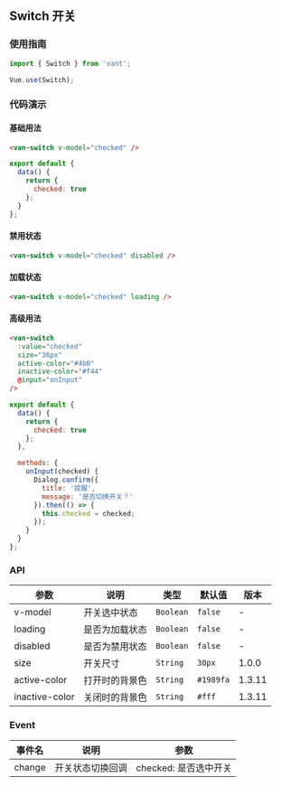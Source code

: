 ## Switch 开关

### 使用指南
``` javascript
import { Switch } from 'vant';

Vue.use(Switch);
```

### 代码演示

#### 基础用法
```html
<van-switch v-model="checked" />
```

```javascript
export default {
  data() {
    return {
      checked: true
    };
  }
};  
```

#### 禁用状态
```html
<van-switch v-model="checked" disabled />
```

#### 加载状态
```html
<van-switch v-model="checked" loading />
```

#### 高级用法
```html
<van-switch
  :value="checked"
  size="36px"
  active-color="#4b0"
  inactive-color="#f44"
  @input="onInput"
/>
```

```js
export default {
  data() {
    return {
      checked: true
    };
  },

  methods: {
    onInput(checked) {
      Dialog.confirm({
        title: '提醒',
        message: '是否切换开关？'
      }).then(() => {
        this.checked = checked;
      });
    }
  }
}; 
```


### API

| 参数 | 说明 | 类型 | 默认值 | 版本 |
|------|------|------|------|------|
| v-model | 开关选中状态 | `Boolean` | `false` | - |
| loading | 是否为加载状态 | `Boolean` | `false` | - |
| disabled | 是否为禁用状态 | `Boolean` | `false` | - |
| size | 开关尺寸 | `String` | `30px` | 1.0.0 |
| active-color | 打开时的背景色 | `String` | `#1989fa` | 1.3.11 |
| inactive-color | 关闭时的背景色 | `String` | `#fff` | 1.3.11 |

### Event

| 事件名 | 说明 | 参数 |
|------|------|------|
| change | 开关状态切换回调 | checked: 是否选中开关 |
